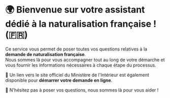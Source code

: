 # 🌍 Bienvenue sur votre assistant dédié à la naturalisation française ! (🇫🇷)

Ce service vous permet de poser toutes vos questions relatives à la **demande de naturalisation française**.  
Nous sommes là pour vous accompagner tout au long de votre démarche et vous fournir les informations nécessaires à chaque étape du processus.

🔗 Un lien vers le site officiel du Ministère de l'Intérieur est également disponible pour **démarrer votre demande en ligne**.

📝 N'hésitez pas à poser vos questions, nous sommes là pour vous aider !
